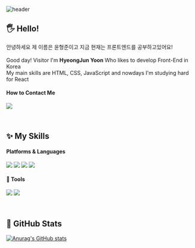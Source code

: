 ![header](https://capsule-render.vercel.app/api?type=waving&color=0:fccb90,100:d57eeb&height=280&text=Welcome&desc=Hi!%20I'm%20HyeongJun%20Yoon&descAlignY=55&fontAlignY=35&fontColor=ffffff#)

## 🖐 Hello!
안녕하세요 제 이름은 윤형준이고 지금 현재는 프론트엔드를 공부하고있어요! 
<br>
<br>
Good day! Visitor I'm **HyeongJun Yoon** Who likes to develop Front-End in Korea <br> My main skills are HTML, CSS, JavaScript and nowdays I'm studying hard for React
#### How to Contact Me 
<a href="mailto:family72020@gmail.com"><img src="https://img.shields.io/badge/family72020@gmail.com-EA4335?style=flat-square&logo=Gmail&logoColor=white&link=mailto:family72020@gmail.com"/></a>

<br>

## ✨ My Skills
#### Platforms & Languages 

<img src="https://img.shields.io/badge/JavaScript-F7DF1E?style=for-the-badge&logo=JavaScript&logoColor=black"> <img src="https://img.shields.io/badge/CSS3-1572B6?style=for-the-badge&logo=CSS3&logoColor=white"> <img src="https://img.shields.io/badge/HTML5-E34F26?style=for-the-badge&logo=HTML5&logoColor=white"> <img src="https://img.shields.io/badge/React-61DAFB?style=for-the-badge&logo=React&logoColor=black"> 

#### 🔨 Tools
<img src="https://img.shields.io/badge/Visual Studio Code-007ACC?style=for-the-badge&logo=Visual Studio Code&logoColor=white"> <img src="https://img.shields.io/badge/Git-F05032?style=for-the-badge&logo=Git&logoColor=white">

<br>

## 📝 GitHub Stats
[![Anurag's GitHub stats](https://github-readme-stats.vercel.app/api?username=hyeinisfree&hide_title=true&show_icons=true&include_all_commits=true&disable_animations=true&theme=vue)](https://github.com/anuraghazra/github-readme-stats)
